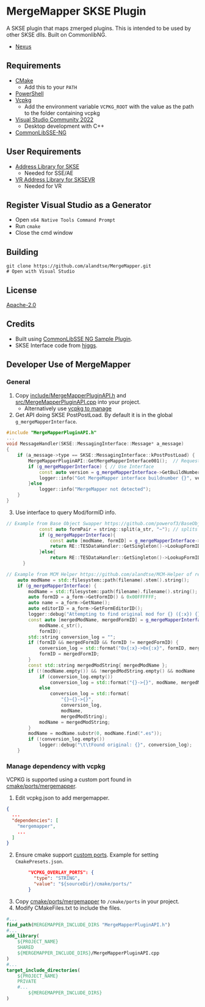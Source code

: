 # MergeMapper SKSE Plugin
A SKSE plugin that maps zmerged plugins. This is intended to be used by other SKSE dlls. Built on CommonlibNG.
* [Nexus](https://www.nexusmods.com/skyrimspecialedition/mods/74689)

## Requirements
* [CMake](https://cmake.org/)
	* Add this to your `PATH`
* [PowerShell](https://github.com/PowerShell/PowerShell/releases/latest)
* [Vcpkg](https://github.com/microsoft/vcpkg)
	* Add the environment variable `VCPKG_ROOT` with the value as the path to the folder containing vcpkg
* [Visual Studio Community 2022](https://visualstudio.microsoft.com/)
	* Desktop development with C++
* [CommonLibSSE-NG](https://github.com/CharmedBaryon/CommonLibSSE-NG)

## User Requirements
* [Address Library for SKSE](https://www.nexusmods.com/skyrimspecialedition/mods/32444)
	* Needed for SSE/AE
* [VR Address Library for SKSEVR](https://www.nexusmods.com/skyrimspecialedition/mods/58101)
	* Needed for VR

## Register Visual Studio as a Generator
* Open `x64 Native Tools Command Prompt`
* Run `cmake`
* Close the cmd window

## Building
```
git clone https://github.com/alandtse/MergeMapper.git
# Open with Visual Studio
```

## License
[Apache-2.0](LICENSE)

## Credits
* Built using [CommonLibSSE NG Sample Plugin](https://gitlab.com/colorglass/commonlibsse-sample-plugin).
* SKSE Interface code from [higgs](https://github.com/adamhynek/higgs).

## Developer Use of MergeMapper

### General
1. Copy [include/MergeMapperPluginAPI.h](include/MergeMapperPluginAPI.h) and [src/MergeMapperPluginAPI.cpp](src/MergeMapperPluginAPI.cpp) into your project.
   * Alternatively use [vcpkg to manage](#manage-dependency-with-vcpkg)
2. Get API doing SKSE PostPostLoad. By default it is in the global `g_mergeMapperInterface`.
```cpp
#include "MergeMapperPluginAPI.h"
...
void MessageHandler(SKSE::MessagingInterface::Message* a_message)
{
	if (a_message->type == SKSE::MessagingInterface::kPostPostLoad) {
		MergeMapperPluginAPI::GetMergeMapperInterface001();  // Request interface
		if (g_mergeMapperInterface) { // Use Interface
			const auto version = g_mergeMapperInterface->GetBuildNumber();
			logger::info("Got MergeMapper interface buildnumber {}", version);
		}else
			logger::info("MergeMapper not detected");
	}
}
```
3. Use interface to query Mod/formID info.
```cpp
// Example from Base Object Swapper https://github.com/powerof3/BaseObjectSwapper of finding new formID
			const auto formPair = string::split(a_str, "~"); // splits "FormID~modName" e.g. 0x10C0E3~Skyrim.esm
			if (g_mergeMapperInterface){
				const auto [modName, formID] = g_mergeMapperInterface->GetNewFormID(formPair[1].c_str(), std::stoi(formPair[0], 0, 16));
				return RE::TESDataHandler::GetSingleton()->LookupFormID(formID, (const char*) modName);
			}else{
				return RE::TESDataHandler::GetSingleton()->LookupFormID(std::stoi(formPair[0], 0, 16), formPair[1]);
      }

// Example from MCM Helper https://github.com/alandtse/MCM-Helper of recovering original mod name and formid from merged reference.
	auto modName = std::filesystem::path(filename).stem().string();
	if (g_mergeMapperInterface) {
		modName = std::filesystem::path(filename).filename().string();
		auto formID = a_form->GetFormID() & 0x00FFFFFF;
		auto name = a_form->GetName();
		auto editorID = a_form->GetFormEditorID();
		logger::debug("Attempting to find original mod for {} ({:x}) {}", name, formID, editorID);
		const auto [mergedModName, mergedFormID] = g_mergeMapperInterface->GetOriginalFormID(
			modName.c_str(),
			formID);
		std::string conversion_log = "";
		if (formID && mergedFormID && formID != mergedFormID) {
			conversion_log = std::format("0x{:x}->0x{:x}", formID, mergedFormID);
			formID = mergedFormID;
		}
		const std::string mergedModString{ mergedModName };
		if (!(modName.empty()) && !mergedModString.empty() && modName != mergedModString) {
			if (conversion_log.empty())
				conversion_log = std::format("{}->{}", modName, mergedModString);
			else
				conversion_log = std::format(
					"{}~{}->{}",
					conversion_log,
					modName,
					mergedModString);
			modName = mergedModString;
		}
		modName = modName.substr(0, modName.find(".es"));
		if (!conversion_log.empty())
			logger::debug("\t\tFound original: {}", conversion_log);
	}
```

### Manage dependency with vcpkg

VCPKG is supported using a custom port found in [cmake/ports/mergemapper](cmake/ports/mergemapper).

1. Edit vcpkg.json to add mergemapper.
```json
{
  ...
  "dependencies": [
    "mergemapper",
    ...
  ]
}
```
2. Ensure cmake support [custom ports](https://github.com/microsoft/vcpkg/blob/master/docs/users/config-environment.md#vcpkg_overlay_ports). Example for setting `CmakePresets.json`.
```json
        "VCPKG_OVERLAY_PORTS": {
          "type": "STRING",
          "value": "${sourceDir}/cmake/ports/"
        }
```
3. Copy [cmake/ports/mergemapper](cmake/ports/mergemapper) to `/cmake/ports` in your project.
4. Modify CMakeFiles.txt to include the files.
```cmake
#...
find_path(MERGEMAPPER_INCLUDE_DIRS "MergeMapperPluginAPI.h")
#...
add_library(
	${PROJECT_NAME}
	SHARED
	${MERGEMAPPER_INCLUDE_DIRS}/MergeMapperPluginAPI.cpp
)
#...
target_include_directories(
	${PROJECT_NAME}
	PRIVATE
    #...
		${MERGEMAPPER_INCLUDE_DIRS}
)
```
